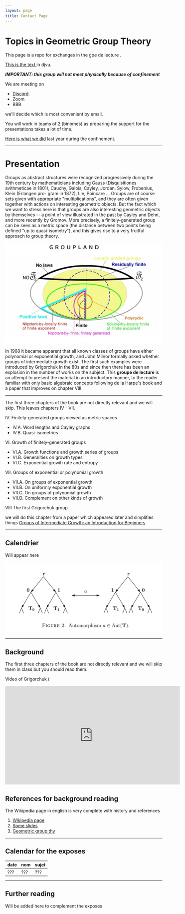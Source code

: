 ```yaml
---
layout: page
title: Contact Page
---
```

#  Topics in Geometric Group Theory 

This page is a repo for exchanges 
in the gpe de lecture . 

[This is the text ](./book.djvu) in djvu.

***IMPORTANT: this group 
will not meet physically 
because of confinement***


We are meeting on 
- [Discord](https://discordapp.com/).
- Zoom 
- BBB

we'll decide which is most convenient by email.

You will work in teams of 2 (binomes)
as preparing the support for the presentations takes
a lot of time.

[Here is what we did](https://macbuse.github.io/GPE_ENS/) last year during the confinement.


---

# Presentation

Groups as abstract structures were recognized progressively during the 19th
century by mathematicians including Gauss (Disquisitiones avithmeticae in
1801), Cauchy, Galois, Cayley, Jordan, Sylow, Frobenius, Klein (Erlangen pro-
gram in 1872), Lie, Poincare ... 
Groups are of course sets given with appropriate "multiplications", and
they are often given together with actions on interesting geometric objects.
But the fact which we want to stress here is that groups are also interesting
geometric objects by themselves -- a point of view illustrated in the past by
Cayley and Dehn, and more recently by Gromov. More precisely, a finitely-generated group can be seen as a metric space (the distance between two points being defined "up to quasi-isometry"), and this gives rise to a very fruitful approach to group theory.

![img](./atlas.png)

In 1968 it became apparent that all known classes of groups have either polynomial or
exponential growth, and John Milnor formally asked whether groups of intermediate
growth exist. The first such examples were introduced by 
Grigorchuk in the 80s
and since then there has been an explosion in the number of
works on the subject. 
This **groupe de lecture** is an attempt to present the material in an introductory manner, to
the reader familiar with only basic algebraic concepts
following de la  Harpe's book  and a paper that improves on chapter VIII

---

The first three chapters of the book
are not directly relevant and we will skip.
This leaves chapters IV - VII.


IV. Finitely-generated groups viewed as metric spaces
- IV.A. Word lengths and Cayley graphs
- IV.B. Quasi-isometries

VI. Growth of finitely-generated groups
- VI.A. Growth functions and growth series of groups
- VI.B. Generalities on growth types
- VI.C. Exponential growih rate and entropy

VII. Groups of exponential or polynomial growth
- VII.A. On groups of exponential growth
- VII.B. On uniformly exponential growth
- VII.C. On groups of polynomial growth
- VII.D. Complement on other kinds of growth

VIII The first Grigorchuk group

we will do this chapter from a paper which appeared later and simplifies things
[Groups of Intermediate Growth: an Introduction for Beginners](https://arxiv.org/abs/math/0607384)

---

## Calendrier

Will appear here

![img](./grig.png)

---

## Background

The first three chapters of the book
are not directly relevant and we will skip
them in class but you should read them.

Video of Grigorchuk (

<iframe width="560" height="315" src="https://www.youtube.com/embed/7AeD5FBOixo" frameborder="0" allow="accelerometer; autoplay; clipboard-write; encrypted-media; gyroscope; picture-in-picture" allowfullscreen></iframe>

## References for background reading

The Wikipedia page in english is very complete 
with history and references


1. [Wikipedia page](https://en.wikipedia.org/wiki/Grigorchuk_group)
1. [Some slides](https://mat.polsl.pl/groups/talks/Macedonska.pdf)
1. [Geometric group thy](https://bookstore.ams.org/coll-63/)
---

## Calendar for the exposes


date | nom | sujet
--- | --- | ---
??? | ??? | ???


---
     
## Further reading


Will be added here to complement the exposes



